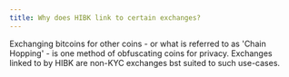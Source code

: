 ```yaml
---
title: Why does HIBK link to certain exchanges?
---
```


Exchanging bitcoins for other coins - or what is referred to as 'Chain Hopping' - is one method of obfuscating coins for privacy. Exchanges linked to by HIBK are non-KYC exchanges bst suited to such use-cases.

